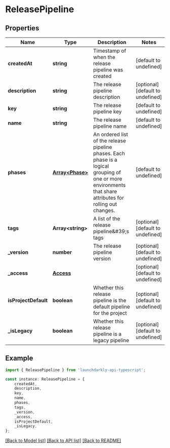 # ReleasePipeline


## Properties

Name | Type | Description | Notes
------------ | ------------- | ------------- | -------------
**createdAt** | **string** | Timestamp of when the release pipeline was created | [default to undefined]
**description** | **string** | The release pipeline description | [optional] [default to undefined]
**key** | **string** | The release pipeline key | [default to undefined]
**name** | **string** | The release pipeline name | [default to undefined]
**phases** | [**Array&lt;Phase&gt;**](Phase.md) | An ordered list of the release pipeline phases. Each phase is a logical grouping of one or more environments that share attributes for rolling out changes. | [default to undefined]
**tags** | **Array&lt;string&gt;** | A list of the release pipeline\&#39;s tags | [optional] [default to undefined]
**_version** | **number** | The release pipeline version | [optional] [default to undefined]
**_access** | [**Access**](Access.md) |  | [optional] [default to undefined]
**isProjectDefault** | **boolean** | Whether this release pipeline is the default pipeline for the project | [optional] [default to undefined]
**_isLegacy** | **boolean** | Whether this release pipeline is a legacy pipeline | [optional] [default to undefined]

## Example

```typescript
import { ReleasePipeline } from 'launchdarkly-api-typescript';

const instance: ReleasePipeline = {
    createdAt,
    description,
    key,
    name,
    phases,
    tags,
    _version,
    _access,
    isProjectDefault,
    _isLegacy,
};
```

[[Back to Model list]](../README.md#documentation-for-models) [[Back to API list]](../README.md#documentation-for-api-endpoints) [[Back to README]](../README.md)
